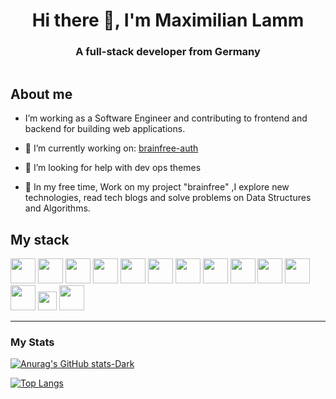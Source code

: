 <div align="center">
<h1>Hi there 👋, I'm Maximilian Lamm</h1>
</div>

<div align="center">
    <h3>A full-stack developer from Germany</h3>
    <img src="https://komarev.com/ghpvc/?username=FI-ML&style=flat-square&color=blue" alt=""/>
</div>

## About me

- I’m working as a Software Engineer and contributing to frontend and backend for building web applications.
- 🔭 I’m currently working on: [brainfree-auth](https://github.com/FI-ML/brainfree-auth)

- 🤔 I’m looking for help with dev ops themes

- 🌱 In my free time, Work on my project "brainfree" ,I explore new technologies, read tech blogs and solve problems on Data Structures and Algorithms.

## My stack

<a href="https://docs.oracle.com/en/java/" target="blank"> 
<img src="https://edent.github.io/SuperTinyIcons/images/svg/java.svg" height="40" width="auto" 
alt=""></a>

<a href="https://spring.io/" target="blank"> 
<img src="https://static-00.iconduck.com/assets.00/spring-icon-256x256-2efvkvky.png" height="40" width="auto" 
alt=""></a>

<a href="https://maven.apache.org/" target="blank"> 
<img src="https://th.bing.com/th/id/OIP.bllPNf44i40BTiSTvMxT8wHaHa?pid=ImgDet&rs=1" height="40" width="auto" 
alt=""></a>

<a href="https://www.typescriptlang.org/docs/" target="blank"> 
<img src="https://edent.github.io/SuperTinyIcons/images/svg/typescript.svg" height="40" width="auto" 
alt=""></a>

<a href="https://git-scm.com/" target="blank"> 
<img src="https://edent.github.io/SuperTinyIcons/images/svg/git.svg" height="40" width="auto" 
alt=""></a>

<a href="https://docs.docker.com/" target="blank"> 
<img src="https://edent.github.io/SuperTinyIcons/images/svg/docker.svg" height="40" width="auto" 
alt=""></a>

<a href="https://www.w3schools.com/TAGS/default.asp" target="blank"> 
<img src="https://edent.github.io/SuperTinyIcons/images/svg/html5.svg" height="40" width="auto" 
alt=""></a>

<a href="https://angular.io/" target="blank"> 
<img src="https://edent.github.io/SuperTinyIcons/images/svg/angular.svg" height="40" width="auto" 
alt=""></a>

<a href="https://nestjs.com/" target="blank"> 
<img src="https://d33wubrfki0l68.cloudfront.net/e937e774cbbe23635999615ad5d7732decad182a/26072/logo-small.ede75a6b.svg" height="40" width="auto" 
alt=""></a>

<a href="https://docs.npmjs.com/" target="blank"> 
<img src="https://edent.github.io/SuperTinyIcons/images/svg/npm.svg" height="40" width="auto" 
alt=""></a>

<a href="https://docs.npmjs.com/" target="blank"> 
<img src="https://edent.github.io/SuperTinyIcons/images/svg/yarn.svg" height="40" width="auto" 
alt=""></a>

<a href="https://www.w3schools.com/css/" target="blank"> 
<img src="https://edent.github.io/SuperTinyIcons/images/svg/css3.svg" height="40" width="auto" 
alt=""></a>

<a href="https://tailwindcss.com" target="blank"> 
<img src="https://tailwindcss.com/_next/static/media/tailwindcss-mark.79614a5f61617ba49a0891494521226b.svg" height="30" width="auto" 
alt=""></a>

<a href="https://www.nginx.com/" target="blank"> 
<img src="https://edent.github.io/SuperTinyIcons/images/svg/nginx.svg" height="40" width="auto" 
alt=""></a>

---

### My Stats

[![Anurag's GitHub stats-Dark](https://github-readme-stats.vercel.app/api?username=FI-ML&show_icons=true&theme=dark#gh-dark-mode-only)](https://github.com/anuraghazra/github-readme-stats#gh-dark-mode-only)

[![Top Langs](https://github-readme-stats.vercel.app/api/top-langs/?username=FI-ML&layout=compact&theme=vision-friendly-dark)](https://github.com/anuraghazra/github-readme-stats)




<!--
**FI-ML/fi-ml** is a ✨ _special_ ✨ repository because its `README.md` (this file) appears on your GitHub profile.

Here are some ideas to get you started:

- 🔭 I’m currently working on ...
- 🌱 I’m currently learning ...
- 👯 I’m looking to collaborate on ...
- 🤔 I’m looking for help with ...
- 💬 Ask me about ...
- 📫 How to reach me: ...
- 😄 Pronouns: ...
- ⚡ Fun fact: ...
-->
